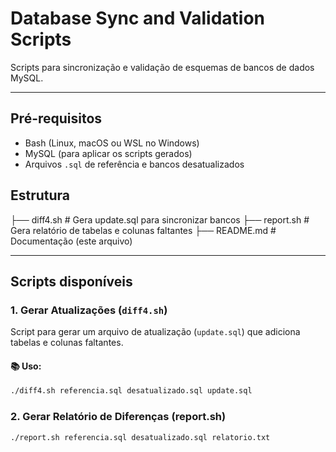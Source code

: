 # Database Sync and Validation Scripts

Scripts para sincronização e validação de esquemas de bancos de dados MySQL.

---

## Pré-requisitos

- Bash (Linux, macOS ou WSL no Windows)
- MySQL (para aplicar os scripts gerados)
- Arquivos `.sql` de referência e bancos desatualizados

## Estrutura
├── diff4.sh          # Gera update.sql para sincronizar bancos
├── report.sh         # Gera relatório de tabelas e colunas faltantes
├── README.md         # Documentação (este arquivo)

---

## Scripts disponíveis

### 1. **Gerar Atualizações (`diff4.sh`)**

Script para gerar um arquivo de atualização (`update.sql`) que adiciona tabelas e colunas faltantes.

#### **📚 Uso:**

```bash
./diff4.sh referencia.sql desatualizado.sql update.sql
```

### 2. **Gerar Relatório de Diferenças (report.sh)**
```bash
./report.sh referencia.sql desatualizado.sql relatorio.txt
```

